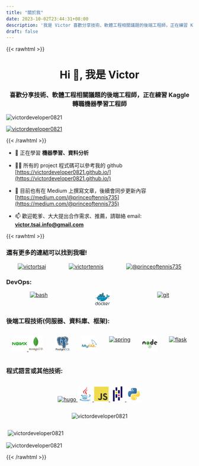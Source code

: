 ```yaml
---
title: "關於我"
date: 2023-10-02T23:44:31+08:00
description: '我是 Victor 喜歡分享技術、軟體工程相關議題的後端工程師，正在練習 Kaggle 轉職機器學習工程師，並於 Medium 平台經營工程獅日常的部落格；這邊是我的個人網站主要會開箱不同神奇的軟體技術'
draft: false
---
```

{{< rawhtml >}}
<h1 align="center">Hi 👋, 我是 Victor</h1>
<h3 align="center">喜歡分享技術、軟體工程相關議題的後端工程師，正在練習 Kaggle 轉職機器學習工程師</h3>

<p align="left"> <img src="https://komarev.com/ghpvc/?username=victordeveloper0821&label=Profile%20views&color=0e75b6&style=flat" alt="victordeveloper0821" /> </p>

<p align="left"> <a href="https://github.com/ryo-ma/github-profile-trophy"><img src="https://github-profile-trophy.vercel.app/?username=victordeveloper0821" alt="victordeveloper0821" /></a> </p>
{{< /rawhtml >}}

- 🌱 正在學習 **機器學習、資料分析**

- 👨‍💻 所有的 project 程式碼可以參考我的 github [https://victordeveloper0821.github.io/](https://victordeveloper0821.github.io/)

- 📝 目前也有在 Medium 上撰寫文章，後續會同步更新內容 [https://medium.com/@princeoftennis735](https://medium.com/@princeoftennis735)

- 📫 歡迎乾爹、大大提出合作需求、推薦，請聯絡 email:  **victor.tsai.info@gmail.com**

{{< rawhtml >}}
<h3 align="left">還有更多的連結可以找到我喔!</h3>
<div style="display:flex; flex-direction: row; justify-content: space-around;">
<a href="https://linkedin.com/in/victortsai-27b143157" target="blank"><img align="center" src="https://raw.githubusercontent.com/rahuldkjain/github-profile-readme-generator/master/src/images/icons/Social/linked-in-alt.svg" alt="victortsai" height="30" width="40" /></a>
<a href="https://kaggle.com/victortennis" target="blank"><img align="center" src="https://raw.githubusercontent.com/rahuldkjain/github-profile-readme-generator/master/src/images/icons/Social/kaggle.svg" alt="victortennis" height="30" width="40" /></a>
<a href="https://medium.com/@princeoftennis735" target="blank"><img align="center" src="https://raw.githubusercontent.com/rahuldkjain/github-profile-readme-generator/master/src/images/icons/Social/medium.svg" alt="@princeoftennis735" height="30" width="40" /></a>
</div>

<h3 align="left">DevOps: </h3>
<div style="display:flex; flex-direction: row; justify-content: space-around;">
<a href="https://www.gnu.org/software/bash/" target="_blank" rel="noreferrer">
 <img src="https://www.vectorlogo.zone/logos/gnu_bash/gnu_bash-icon.svg" alt="bash" width="40" height="40"/>
 </a>
 <a href="https://www.docker.com/" target="_blank" rel="noreferrer">
 <img src="https://raw.githubusercontent.com/devicons/devicon/master/icons/docker/docker-original-wordmark.svg" alt="docker" width="40" height="40"/>
 </a> 
 <a href="https://git-scm.com/" target="_blank" rel="noreferrer"> <img src="https://www.vectorlogo.zone/logos/git-scm/git-scm-icon.svg" alt="git" width="40" height="40"/> </a>
</div>

<h3 align="left">後端工程技術(伺服器、資料庫、框架): </h3>
<div style="display:flex; flex-direction: row; justify-content: space-around;">

<a href="https://www.nginx.com" target="_blank" rel="noreferrer"> <img src="https://raw.githubusercontent.com/devicons/devicon/master/icons/nginx/nginx-original.svg" alt="nginx" width="40" height="40"/> </a>
<a href="https://www.mongodb.com/" target="_blank" rel="noreferrer"> <img src="https://raw.githubusercontent.com/devicons/devicon/master/icons/mongodb/mongodb-original-wordmark.svg" alt="mongodb" width="40" height="40"/> </a>

<a href="https://www.postgresql.org" target="_blank" rel="noreferrer"> <img src="https://raw.githubusercontent.com/devicons/devicon/master/icons/postgresql/postgresql-original-wordmark.svg" alt="postgresql" width="40" height="40"/> </a>

<a href="https://www.mysql.com/" target="_blank" rel="noreferrer"> <img src="https://raw.githubusercontent.com/devicons/devicon/master/icons/mysql/mysql-original-wordmark.svg" alt="mysql" width="40" height="40"/> </a>

<a href="https://spring.io/" target="_blank" rel="noreferrer"> <img src="https://www.vectorlogo.zone/logos/springio/springio-icon.svg" alt="spring" width="40" height="40"/> </a>

<a href="https://nodejs.org" target="_blank" rel="noreferrer"> <img src="https://raw.githubusercontent.com/devicons/devicon/master/icons/nodejs/nodejs-original-wordmark.svg" alt="nodejs" width="40" height="40"/> </a>

<a href="https://flask.palletsprojects.com/" target="_blank" rel="noreferrer"> <img src="https://www.vectorlogo.zone/logos/pocoo_flask/pocoo_flask-icon.svg" alt="flask" width="40" height="40"/> </a>
</div>

<h3 align="left">程式語言或其他技術: </h3>
<div style="display:flex; flex-direction: row; justify-content: space-around;">

<a href="https://gohugo.io/" target="_blank" rel="noreferrer"> <img src="https://api.iconify.design/logos-hugo.svg" alt="hugo" width="40" height="40"/> </a> <a href="https://www.java.com" target="_blank" rel="noreferrer"> <img src="https://raw.githubusercontent.com/devicons/devicon/master/icons/java/java-original.svg" alt="java" width="40" height="40"/> </a> <a href="https://developer.mozilla.org/en-US/docs/Web/JavaScript" target="_blank" rel="noreferrer"> <img src="https://raw.githubusercontent.com/devicons/devicon/master/icons/javascript/javascript-original.svg" alt="javascript" width="40" height="40"/> </a> <a href="https://pandas.pydata.org/" target="_blank" rel="noreferrer"> <img src="https://raw.githubusercontent.com/devicons/devicon/2ae2a900d2f041da66e950e4d48052658d850630/icons/pandas/pandas-original.svg" alt="pandas" width="40" height="40"/> </a> <a href="https://www.python.org" target="_blank" rel="noreferrer"> <img src="https://raw.githubusercontent.com/devicons/devicon/master/icons/python/python-original.svg" alt="python" width="40" height="40"/> </a>  
</div>

<div style="display:flex; flex-direction: row; justify-content: space-around;">

<p><img align="left" src="https://github-readme-stats.vercel.app/api/top-langs?username=victordeveloper0821&show_icons=true&locale=en&layout=compact" alt="victordeveloper0821" /></p>
</div>

<p>&nbsp;<img align="center" src="https://github-readme-stats.vercel.app/api?username=victordeveloper0821&show_icons=true&locale=en" alt="victordeveloper0821" /></p>

<p><img align="center" src="https://github-readme-streak-stats.herokuapp.com/?user=victordeveloper0821&" alt="victordeveloper0821" /></p>

{{< /rawhtml >}}